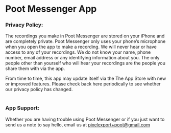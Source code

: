 # Poot Messenger App
<h3>Privacy Policy:</h3>
The recordings you make in Poot Messenger are stored on your iPhone and are completely private. Poot Messenger only uses your phone’s microphone when you open the app to make a recording. We will never hear or have access to any of your recordings. We do not know your name, phone number, email address or any identifying information about you. The only people other than yourself who will hear your recordings are the people you share them with via the app.

From time to time, this app may update itself via the The App Store with new or improved features. Please check back here periodically to see whether our privacy policy has changed.
<br><br>
<h3>App Support:</h3>
Whether you are having trouble using Poot Messenger or if you just want to send us a note to say hello, email us at <a href="mailto:pixelexport+poot@gmail.com" target="_Blank">pixelexport+poot@gmail.com</a> 
